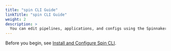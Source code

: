 ```yaml
---
title: "spin CLI Guide"
linkTitle: "spin CLI Guide"
weight: 2
description: >
  You can edit pipelines, applications, and configs using the Spinnaker Command Line Interface (`spin` CLI).
---
```


Before you begin, see [Install and Configure Spin CLI](/docs/setup/spin/).

